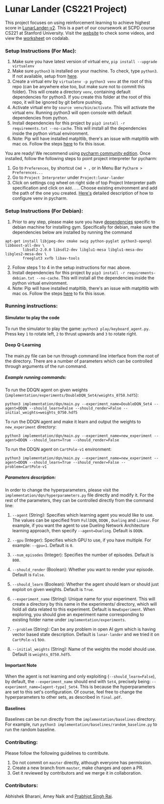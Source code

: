 # Lunar Lander (CS221 Project)

This project focuses on using reinforcement learning to achieve highest score in [LunarLander-v2](https://gym.openai.com/envs/LunarLander-v2/).
This is a part of our coursework at SCPD course CS221 at Stanford University. Visit the [website](http://www.prabhjotrai.com/lunar-lander) to check some videos, and view the [worksheet](https://worksheets.codalab.org/worksheets/0x1e3fc24cfa0d4ff3b492d0f47b6e0887/) on codalab.

### Setup Instructions (For Mac):

1. Make sure you have latest version of virtual env, `pip install --upgrade virtualenv`
2. Make sure `python3` is installed on your machine. To check, type `python3`. If not available, setup from [here](https://www.python.org/downloads/).
3. Create a virtual env by `virtualenv -p python3 venv` at the root of this repo (can be anywhere else too, but make sure not to commit this folder). This will create a directory `venv`, containing default dependencies for python3. If you create this folder at the root of this repo, it will be ignored by git before pushing.
4. Activate virtual env by `source venv/bin/activate`. This will activate the virtual env. Running python3 will open console with default dependencies from python.
5. Install dependencies for this project by `pip3 install -r requirements.txt --no-cache`. This will install all the dependencies inside the python virtual environment.
6. Note: Pip will have installed matpltlib, there's an issue with matpltlib with mac os. Follow the steps [here](https://stackoverflow.com/a/21789908/5159284) to fix this issue.

You are ready! We recommend using [pycharm community edition](https://www.jetbrains.com/pycharm/download/#section=mac). Once installed, follow the following steps to point project interpreter for pycharm:

1. Go to `Preferences`, by shortcut `Cmd + ,` or in Menu Bar `PyCharm > Preferences...`
2. Go to `Project Interpreter` under `Project:lunar-lander`
3. Click on settings cog wheel on right side of top Project Interpreter path specification and click on `Add...`. Choose existing environment and add the path of the one you created. [Here's](https://www.jetbrains.com/help/pycharm/creating-virtual-environment.html) detailed description of how to configure venv in pycharm.

### Setup Instructions (For Debian):

1. Prior to any step, please make sure you have [dependencies](https://github.com/openai/gym#installing-everything) specific to debian machine for installing gym. Specifically for debian, make sure the dependencies below are installed by running the command

````
apt-get install libjpeg-dev cmake swig python-pyglet python3-opengl libboost-all-dev \
        libsdl2-2.0.0 libsdl2-dev libglu1-mesa libglu1-mesa-dev libgles2-mesa-dev \
        freeglut3 xvfb libav-tools
````
2. Follow steps 1 to 4 in the setup instructions for mac above.
3. Install dependencies for this project by `pip3 install -r requirements-debian.txt --no-cache`. This will install all the dependencies inside the python virtual environment.
4. Note: Pip will have installed matpltlib, there's an issue with matpltlib with mac os. Follow the steps [here](https://stackoverflow.com/a/21789908/5159284) to fix this issue.

### Running instructions:

#### Simulator to play the code

To run the simulator to play the game: `python3 play/keyboard_agent.py`. Press key `1` to rotate left, `2` to thrust upwards and `3` to rotate right.

#### Deep Q-Learning

The main.py file can be run through command line interface from the root of the directory. There are a number of parameters which can be controlled through arguments of the run command.

##### Example running commands:

To run the DDQN agent on given weights (`implementation/experiments/DoubleDQN_Set4/weights_0750.hdf5`):

`python3 implementation/dqn/main.py --experiment_name=DoubleDQN_Set4 --agent=DDQN --should_learn=False --should_render=False --initial_weights=weights_0750.hdf5`

To run the DDQN agent and make it learn and output the weights to `new_experiment` directory:

`python3 implementation/dqn/main.py --experiment_name=new_experiment --agent=DDQN --should_learn=True --should_render=False`

To run the DDQN agent on `CartPole-v1` environment:

`python3 implementation/dqn/main.py --experiment_name=new_experiment --agent=DDQN --should_learn=True --should_render=False --problem=CartPole-v1`

##### Parameters description:

In order to change the hyperparameters, please visit the `implementation/dqn/hyperparameters.py` file directly and modify it. For the rest of the parameters,
they can be controlled directly from the command line: 

1. `--agent` (String): Specifies which learning agent you would like to use. The values can be specified from `FullDQN`, `DDQN` , `Dueling` and `Linear`. For example, if you want the agent to use Dueling Network Architecture learning approach, then specify `--agent=Dueling`.
Default is `DDQN`.

2. `--gpu` (Integer): Specifies which GPU to use, if you have multiple. For example: `--gpu=1`. Default is `0`.

3. `--num_episodes` (Integer): Specifies the number of episodes. Default is `800`.

4. `--should_render` (Boolean): Whether you want to render your episode. Default is `False`.

5. `--should_learn` (Boolean): Whether the agent should learn or should just exploit on given weights. Default is `True`.

6. `--experiment_name` (String): Unique name for your experiment. This will create a directory by this name in the experiments/ directory, which will hold all data related to this experiment. Default is `NewExperiment`.
When exploring, you should give an experiment name corresponding to existing folder name under `implementation/experiments`.

7. `--problem` (String): Can be any problem in open AI gym which is having vector based state description. Default is `lunar-lander` and we tried it on `CartPole-v1` too.

8. `--initial_weights` (String): Name of the weights the model should use. Default is `weights_0750.hdf5`.

#### Important Note

When the agent is not learning and only exploiting (`--should_learn=False`), by default, the `--experiment_name` should end with `Set4`, precisely being: `--experiment_name=[agent-type]_Set4`.
 This is because the hyperparameters are set to this set's configuration. Of course, feel free to change the hyperparameters to other sets, as described in `final.pdf`. 

#### Baselines

Baselines can be run directly from the `implementation/baselines` directory. For example, run `python3 implementation/baselines/random_baseline.py` to run the random baseline.

### Contributing:

Please follow the following guidelines to contribute.

1. Do not commit on `master` directly, although everyone has permission.
2. Create a new branch from `master`, make changes and open a PR.
3. Get it reviewed by contributors and we merge it in collaboration.

### Contributors:

Abhishek Bharani, Amey Naik and [Prabhjot Singh Rai](https://www.prabhjotrai.com).
